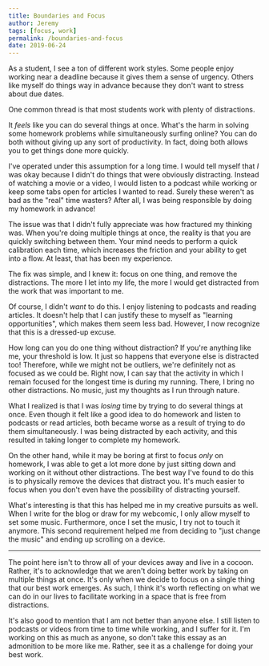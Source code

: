 ```yaml
---
title: Boundaries and Focus
author: Jeremy
tags: [focus, work]
permalink: /boundaries-and-focus
date: 2019-06-24
---
```


As a student, I see a ton of different work styles. Some people enjoy working near a deadline because it gives them a sense of urgency. Others like myself do things way in advance because they don't want to stress about due dates.

One common thread is that most students work with plenty of distractions.

It *feels* like you can do several things at once. What's the harm in solving some homework problems while simultaneously surfing online? You can do both without giving up any sort of productivity. In fact, doing both allows you to get things done more quickly.

I've operated under this assumption for a long time. I would tell myself that *I* was okay because I didn't do things that were obviously distracting. Instead of watching a movie or a video, I would listen to a podcast while working or keep some tabs open for articles I wanted to read. Surely these weren't as bad as the "real" time wasters? After all, I was being responsible by doing my homework in advance!

The issue was that I didn't fully appreciate was how fractured my thinking was. When you're doing multiple things at once, the reality is that you are quickly switching between them. Your mind needs to perform a quick calibration each time, which increases the friction and your ability to get into a flow. At least, that has been my experience.

The fix was simple, and I knew it: focus on one thing, and remove the distractions. The more I let into my life, the more I would get distracted from the work that was important to me.

Of course, I didn't *want* to do this. I enjoy listening to podcasts and reading articles. It doesn't help that I can justify these to myself as "learning opportunities", which makes them seem less bad. However, I now recognize that this is a dressed-up excuse.

How long can you do one thing without distraction? If you're anything like me, your threshold is low. It just so happens that everyone else is distracted too! Therefore, while we might not be outliers, we're definitely not as focused as we could be. Right now, I can say that the activity in which I remain focused for the longest time is during my running. There, I bring no other distractions. No music, just my thoughts as I run through nature.

What I realized is that I was *losing* time by trying to do several things at once. Even though it felt like a good idea to do homework and listen to podcasts or read articles, both became worse as a result of trying to do them simultaneously. I was being distracted by each activity, and this resulted in taking longer to complete my homework.

On the other hand, while it may be boring at first to focus *only* on homework, I was able to get a lot more done by just sitting down and working on it without other distractions. The best way I've found to do this is to physically remove the devices that distract you. It's much easier to focus when you don't even have the possibility of distracting yourself.

What's interesting is that this has helped me in my creative pursuits as well. When I write for the blog or draw for my webcomic, I only allow myself to set some music. Furthermore, once I set the music, I try not to touch it anymore. This second requirement helped me from deciding to "just change the music" and ending up scrolling on a device.

---

The point here isn't to throw all of your devices away and live in a cocoon. Rather, it's to acknowledge that we aren't doing better work by taking on multiple things at once. It's only when we decide to focus on a single thing that our best work emerges. As such, I think it's worth reflecting on what we can do in our lives to facilitate working in a space that is free from distractions.

It's also good to mention that I am not better than anyone else. I still listen to podcasts or videos from time to time while working, and I suffer for it. I'm working on this as much as anyone, so don't take this essay as an admonition to be more like me. Rather, see it as a challenge for doing your best work.
